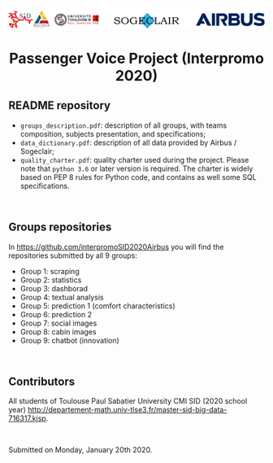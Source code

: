 ![](header.png?raw=true)
# <h1 align='center'>Passenger Voice Project (Interpromo 2020)</h1>
<p align="justify">
  
## README repository
* `groups_description.pdf`: description of all groups, with teams composition, subjects presentation, and specifications;
* `data_dictionary.pdf`: description of all data provided by Airbus / Sogeclair;
* `quality_charter.pdf`: quality charter used during the project. Please note that `python 3.6` or later version is required. The charter is widely based on PEP 8 rules for Python code, and contains as well some SQL specifications.

&nbsp;
## Groups repositories
In https://github.com/interpromoSID2020Airbus you will find the repositories submitted by all 9 groups:
* Group 1: scraping
* Group 2: statistics
* Group 3: dashborad
* Group 4: textual analysis
* Group 5: prediction 1 (comfort characteristics)
* Group 6: prediction 2
* Group 7: social images
* Group 8: cabin images
* Group 9: chatbot (innovation)

&nbsp;
## Contributors
All students of Toulouse Paul Sabatier University CMI SID (2020 school year) http://departement-math.univ-tlse3.fr/master-sid-big-data-716317.kjsp.

&nbsp;


Submitted on Monday, January 20th 2020.

